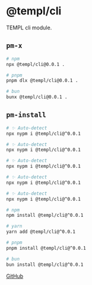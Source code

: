 # @templ/cli

TEMPL cli module.

## `pm-x`

<!-- automd:pm-x args=. -->

```sh
# npm
npx @templ/cli@0.0.1 .

# pnpm
pnpm dlx @templ/cli@0.0.1 .

# bun
bunx @templ/cli@0.0.1 .
```

<!-- /automd -->

## `pm-install`

<!-- automd:pm-install -->

```sh
# ✨ Auto-detect
npx nypm i @templ/cli@^0.0.1

# ✨ Auto-detect
npx nypm i @templ/cli@^0.0.1

# ✨ Auto-detect
npx nypm i @templ/cli@^0.0.1

# ✨ Auto-detect
npx nypm i @templ/cli@^0.0.1

# ✨ Auto-detect
npx nypm i @templ/cli@^0.0.1

# npm
npm install @templ/cli@^0.0.1

# yarn
yarn add @templ/cli@^0.0.1

# pnpm
pnpm install @templ/cli@^0.0.1

# bun
bun install @templ/cli@^0.0.1
```

<!-- /automd -->

[GitHub](https://github.com/rjoydip/templ/tree/main/packages/cli)
